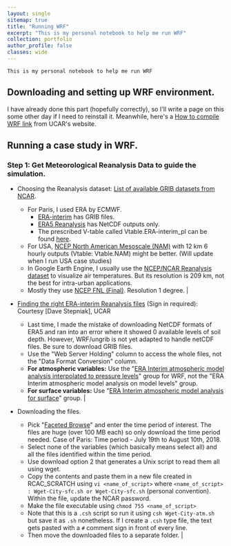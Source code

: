 ```yaml
---
layout: single
sitemap: true
title: "Running WRF"
excerpt: "This is my personal notebook to help me run WRF"
collection: portfolio
author_profile: false
classes: wide
---
```


`This is my personal notebook to help me run WRF`

## Downloading and setting up WRF environment.

I have already done this part (hopefully correctly), so I'll write a page on this some other day if I need to reinstall it. Meanwhile, here's a [How to compile WRF link](http://www2.mmm.ucar.edu/wrf/OnLineTutorial/Compile/index.php) from UCAR's website.

## Running a case study in WRF.

### Step 1: Get Meteorological Reanalysis Data to guide the simulation.

* Choosing the Reanalysis dataset: [List of available GRIB datasets from NCAR](http://www2.mmm.ucar.edu/wrf/users/download/free_data.html).
  * For Paris, I used ERA by ECMWF.
    * [ERA-interim](https://rda.ucar.edu/datasets/ds627.0/) has GRIB files.
    * [ERA5 Reanalysis](https://rda.ucar.edu/datasets/ds630.0/) has NetCDF outputs only.
    * The prescribed V-table called Vtable.ERA-interim_pl can be found [here](http://www2.mmm.ucar.edu/wrf/users/vtables/Vtable.ERA-interim_pl).
  * For USA, [NCEP North American Mesoscale (NAM)](https://rda.ucar.edu/datasets/ds609.0/) with 12 km 6 hourly outputs (Vtable: Vtable.NAM) might be better. (Will update when I run USA case studies)
  * In Google Earth Engine, I usually use the [NCEP/NCAR Reanalysis dataset](https://rda.ucar.edu/datasets/ds090.0/) to visualize air temperatures. But its resolution is 209 km, not the best for intra-urban applications.
  * Mostly they use [NCEP FNL (Final)](https://rda.ucar.edu/datasets/ds083.2/). Resolution 1 degree.
  |

* [Finding the right ERA-interim Reanalysis files](https://rda.ucar.edu/datasets/ds627.0/#!access) (Sign in required): Courtesy [Dave Stepniak], UCAR
  * Last time, I made the mistake of downloading NetCDF formats of ERA5 and ran into an error where it showed 0 available levels of soil depth. However, WRF/ungrib is not yet adapted to handle netCDF files. Be sure to download GRIB files.
  * Use the "Web Server Holding" column to access the whole files, not the "Data Format Conversion" column.
  * **For atmospheric variables:** Use the "[ERA Interim atmospheric model analysis interpolated to pressure levels](https://rda.ucar.edu/datasets/ds627.0/index.html#!cgi-bin/datasets/getWebList?dsnum=627.0&gindex=6)" group for WRF, not the "ERA Interim atmospheric model analysis on model levels" group.
  * **For surface variables:** Use "[ERA Interim atmospheric model analysis for surface](https://rda.ucar.edu/datasets/ds627.0/index.html#cgi-bin/datasets/getWebList?dsnum=627.0&action=customize&disp=&gindex=9)" group.
  |

* Downloading the files.
  * Pick "[Faceted Browse](https://rda.ucar.edu/datasets/ds627.0/index.html#cgi-bin/datasets/getWebList?dsnum=627.0&action=customize&disp=&gindex=6)" and enter the time period of interest. The files are huge (over 100 MB each) so only download the time period needed. Case of Paris: Time period - July 19th to August 10th, 2018.
  * Select none of the variables (which basically means select all) and all the files identified within the time period.
  * Use download option 2 that generates a Unix script to read them all using wget.
  * Copy the contents and paste them in a new file created in RCAC_SCRATCH using `vi <name_of_script>` where `<name_of_script> : Wget-City-sfc.sh or Wget-City-sfc.sh` (personal convention). Within the file, update the NCAR password.
  * Make the file executable using `chmod 755 <name_of_script>`
  * Note that this is a `.csh` script so run it using `csh Wget-City-atm.sh` but save it as `.sh` nonetheless. If I create a `.csh` type file, the text gets pasted with a `#` comment sign in front of every line.
  * Then move the downloaded files to a separate folder.
  |

